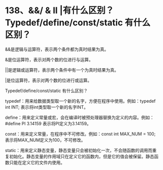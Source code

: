 # 138、&&/ & II |有什么区别？ Typedef/define/const/static 有什么区别？


&&是逻辑与运算符，表示两个条件都为真时结果为真。

&是位运算符，表示对两个数的位进行与运算。

||是逻辑或运算符，表示两个条件中有一个为真时结果为真。

|是位运算符，表示对两个数的位进行或运算。

Typedef/define/const/static 有什么区别？


typedef：用来给数据类型取一个新的名字，方便在程序中使用。例如：typedef int INT; 表示将int类型取一个新的名字INT。

define：用来定义常量或宏，会在编译时被预处理器替换为定义的内容。例如：#define PI 3.14159 表示将PI定义为3.14159。

const：用来定义常量，在程序中不可修改。例如：const int MAX_NUM = 100; 表示将MAX_NUM定义为100，不可修改。

static：用来定义静态变量，静态变量只会被初始化一次，不会随函数的调用而重复初始化。静态变量的作用域只在定义它的函数内，但是它的值会被保留。静态函数只能在定义它的文件内使用。

